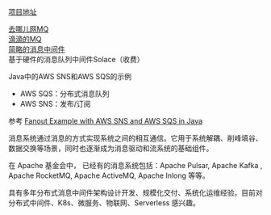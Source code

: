 [项目地址](https://github.com/youngzil/quickstart-mq)




[去哪儿网MQ](https://github.com/qunarcorp/qmq)  
[滴滴的MQ](https://github.com/didi/DDMQ)  
[简略的消息中间件](http://www.boarsoft.com/download.html)  
基于硬件的消息队列中间件Solace（收费）




Java中的AWS SNS和AWS SQS的示例  
- AWS SQS：分布式消息队列
- AWS SNS：发布/订阅


参考 [Fanout Example with AWS SNS and AWS SQS in Java](https://examples.javacodegeeks.com/fanout-example-with-aws-sns-and-aws-sqs-in-java/)



消息系统通过消息的方式实现系统之间的相互通信。它用于系统解耦、削峰填谷、数据交换等场景，同时也逐渐成为消息驱动和流系统的基础组件。

在 Apache 基金会中， 已经有的消息系统包括：Apache Pulsar, Apache Kafka , Apache RocketMQ, Apache ActiveMQ, Apache Inlong 等等。


具有多年分布式消息中间件架构设计开发、规模化交付、系统化运维经验。目前对分布式中间件、K8s、微服务、物联网、Serverless 感兴趣。
 

